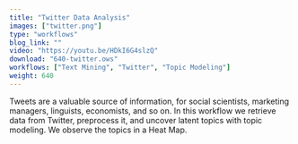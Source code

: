 ```yaml
---
title: "Twitter Data Analysis"
images: ["twitter.png"]
type: "workflows"
blog_link: ""
video: "https://youtu.be/HDkI6G4slzQ"
download: "640-twitter.ows"
workflows: ["Text Mining", "Twitter", "Topic Modeling"]
weight: 640
---
```


Tweets are a valuable source of information, for social scientists, marketing managers, linguists, economists, and so on. In this workflow we retrieve data from Twitter, preprocess it, and uncover latent topics with topic modeling. We observe the topics in a Heat Map.
